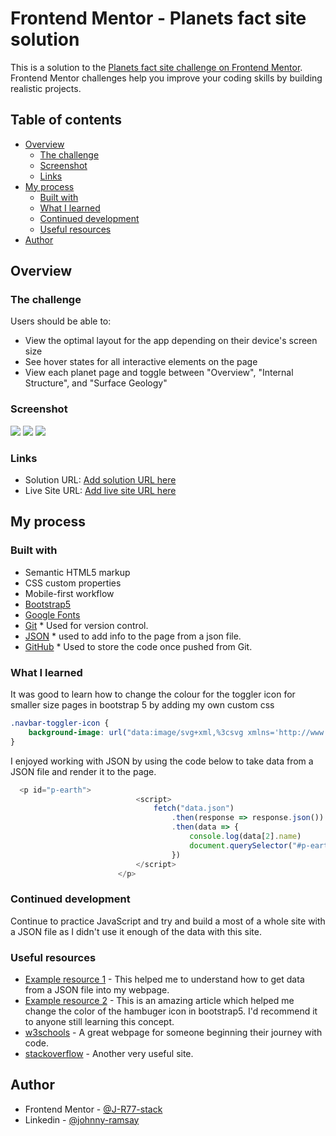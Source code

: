 # Frontend Mentor - Planets fact site solution

This is a solution to the [Planets fact site challenge on Frontend Mentor](https://www.frontendmentor.io/challenges/planets-fact-site-gazqN8w_f). Frontend Mentor challenges help you improve your coding skills by building realistic projects. 

## Table of contents

- [Overview](#overview)
  - [The challenge](#the-challenge)
  - [Screenshot](#screenshot)
  - [Links](#links)
- [My process](#my-process)
  - [Built with](#built-with)
  - [What I learned](#what-i-learned)
  - [Continued development](#continued-development)
  - [Useful resources](#useful-resources)
- [Author](#author)



## Overview

### The challenge

Users should be able to:

- View the optimal layout for the app depending on their device's screen size
- See hover states for all interactive elements on the page
- View each planet page and toggle between "Overview", "Internal Structure", and "Surface Geology"

### Screenshot

![](assets/images/planets-responsive.png)
![](assets/images/Screenshot-900px.png)
![](assets/images/Screenshot-300px.png)

### Links

- Solution URL: [Add solution URL here](https://www.frontendmentor.io/solutions/planet-fact-site-using-bootstrap-5-and-json-file-LsAWJjG3ku)
- Live Site URL: [Add live site URL here](https://j-r77-stack.github.io/planets-fact-site/index.html)

## My process

### Built with

- Semantic HTML5 markup
- CSS custom properties
- Mobile-first workflow
- [Bootstrap5](https://getbootstrap.com/)
- [Google Fonts](https://fonts.google.com/)
- [Git](https://git-scm.com/)
      * Used for version control.
- [JSON](https://www.json.org/json-en.html)
      * used to add info to the page from a json file. 
- [GitHub](https://github.com/)
      * Used to store the code once pushed from Git. 


### What I learned

It was good to learn how to change the colour for the toggler icon for smaller size pages in bootstrap 5 by adding my own custom css
```css
.navbar-toggler-icon {
    background-image: url("data:image/svg+xml,%3csvg xmlns='http://www.w3.org/2000/svg' viewBox='0 0 30 30'%3e%3cpath stroke='rgba%28255, 255, 255, 1%29' stroke-linecap='round' stroke-miterlimit='10' stroke-width='2' d='M4 7h22M4 15h22M4 23h22'/%3e%3c/svg%3e")
}
```
I enjoyed working with JSON by using the code below to take data from a JSON file and render it to the page. 
```js
  <p id="p-earth">
                            <script>
                                fetch("data.json")
                                    .then(response => response.json())
                                    .then(data => {
                                        console.log(data[2].name)
                                        document.querySelector("#p-earth").innerText = data[2].structure.content
                                    })
                            </script>
                        </p>
```

### Continued development

Continue to practice JavaScript and try and build a most of a whole site with a JSON file as I didn't use it enough of the data with this site.

### Useful resources

- [Example resource 1](https://www.youtube.com/watch?v=C3dfjyft_m4) - This helped me to understand how to get data from a JSON file into my webpage. 
- [Example resource 2](https://www.youtube.com/watch?v=45QSuJaHEss) - This is an amazing article which helped me change the color of the hambuger icon in bootstrap5. I'd recommend it to anyone still learning this concept.
- [w3schools](https://www.w3schools.com/) - A great webpage for someone beginning their journey with code.
- [stackoverflow](https://stackoverflow.com/) - Another very useful site.


## Author

- Frontend Mentor - [@J-R77-stack](https://www.frontendmentor.io/profile/J-R77-stack)
- Linkedin - [@johnny-ramsay](https://www.linkedin.com/in/johnny-ramsay-developer/)


